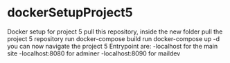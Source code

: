 # dockerSetupProject5
Docker setup for project 5
pull this repository,
inside the new folder pull the project 5 repository
run docker-compose build
run docker-compose up -d
you can now navigate the project 5
Entrypoint are:
-localhost for the main site
-localhost:8080 for adminer
-localhost:8090 for maildev
